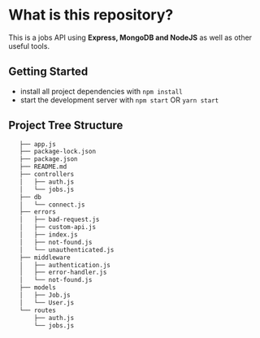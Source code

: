 # What is this repository?
This is a jobs API using **Express, MongoDB and NodeJS** as well as other useful tools.


## Getting Started

- install all project dependencies with `npm install`
- start the development server with `npm start` OR `yarn start`

## Project Tree Structure
```bash
   ├── app.js  
   ├── package-lock.json  
   ├── package.json
   ├── README.md
   ├── controllers
   │   ├── auth.js
   │   └── jobs.js
   ├── db
   │   └── connect.js
   ├── errors
   │   ├── bad-request.js
   │   ├── custom-api.js
   │   ├── index.js
   │   ├── not-found.js
   │   └── unauthenticated.js
   ├── middleware
   │   ├── authentication.js
   │   ├── error-handler.js
   │   └── not-found.js
   ├── models
   │   ├── Job.js
   │   └── User.js
   └── routes
       ├── auth.js
       └── jobs.js
```